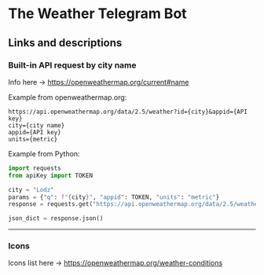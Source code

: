 # The Weather Telegram Bot

## Links and descriptions

### Built-in API request by city name

Info here -> https://openweathermap.org/current#name

Example from openweathermap.org:
```
https://api.openweathermap.org/data/2.5/weather?id={city}&appid={API key}
city={city name}
appid={API key}
units={metric}
```

Example from Python:
```python
import requests
from apiKey import TOKEN

city = "Lodz"
params = {"q": f"{city}", "appid": TOKEN, "units": "metric"}
response = requests.get("https://api.openweathermap.org/data/2.5/weather", params=params)

json_dict = response.json()
```
________________

### Icons
Icons list here -> https://openweathermap.org/weather-conditions


